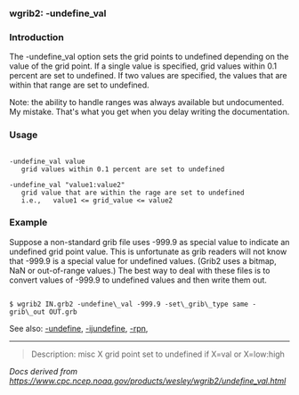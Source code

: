 
### wgrib2: -undefine\_val



### Introduction



The -undefine\_val option sets the grid points to undefined
depending on the value of the grid point. If a single value is specified, grid
values within 0.1 percent are set to undefined. If two values are specified,
the values that are within that range are set to undefined.

 Note: the ability to handle ranges was always available but undocumented.
My mistake. That's what you get when you delay writing the documentation.

### Usage




```

-undefine_val value
   grid values within 0.1 percent are set to undefined

-undefine_val "value1:value2"
   grid value that are within the rage are set to undefined
   i.e.,   value1 <= grid_value <= value2

```

### Example



Suppose a non-standard grib file uses -999.9 as special value to
indicate an undefined grid point value. This is unfortunate as grib
readers will not know that -999.9 is a special value for undefined
values. (Grib2 uses a bitmap, NaN or out-of-range values.)
The best way to deal with these files is to convert 
values of -999.9 to undefined values and then write them out.


```

$ wgrib2 IN.grb2 -undefine\_val -999.9 -set\_grib\_type same -grib\_out OUT.grb

```


See also: 
[-undefine](./undefine.html), 
[-ijundefine](./ijundefine.html), 
[-rpn](./rpn.html), 












----

>Description: misc  X      grid point set to undefined if X=val or X=low:high

_Docs derived from <https://www.cpc.ncep.noaa.gov/products/wesley/wgrib2/undefine_val.html>_